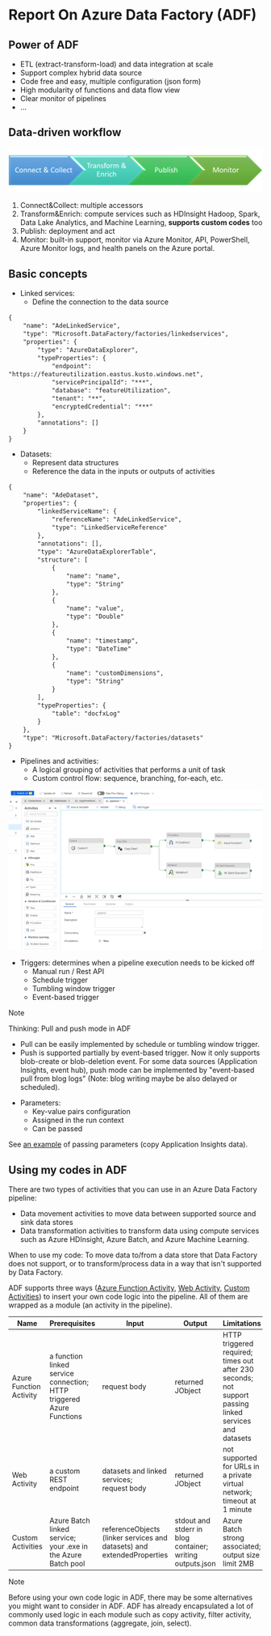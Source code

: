 # Report On Azure Data Factory (ADF)

## Power of ADF

+ ETL (extract-transform-load) and data integration at scale
+ Support complex hybrid data source
+ Code free and easy, multiple configuration (json form)
+ High modularity of functions and data flow view
+ Clear monitor of pipelines
+ ...

## Data-driven workflow

![ADF workflow](./Materials/ADF-workflow.png)

1. Connect&Collect: multiple accessors
2. Transform&Enrich: compute services such as HDInsight Hadoop, Spark, Data Lake Analytics, and Machine Learning, **supports custom codes** too
3. Publish: deployment and act
4. Monitor: built-in support, monitor via Azure Monitor, API, PowerShell, Azure Monitor logs, and health panels on the Azure portal.

## Basic concepts

+ Linked services:
  + Define the connection to the data source

``` An azure data explorer linked service example
{
    "name": "AdeLinkedService",
    "type": "Microsoft.DataFactory/factories/linkedservices",
    "properties": {
        "type": "AzureDataExplorer",
        "typeProperties": {
            "endpoint": "https://featureutilization.eastus.kusto.windows.net",
            "servicePrincipalId": "***",
            "database": "featureUtilization",
            "tenant": "**",
            "encryptedCredential": "***"
        },
        "annotations": []
    }
}
```

+ Datasets:
  + Represent data structures
  + Reference the data in the inputs or outputs of activities

``` An azure data explorer dataset example
{
    "name": "AdeDataset",
    "properties": {
        "linkedServiceName": {
            "referenceName": "AdeLinkedService",
            "type": "LinkedServiceReference"
        },
        "annotations": [],
        "type": "AzureDataExplorerTable",
        "structure": [
            {
                "name": "name",
                "type": "String"
            },
            {
                "name": "value",
                "type": "Double"
            },
            {
                "name": "timestamp",
                "type": "DateTime"
            },
            {
                "name": "customDimensions",
                "type": "String"
            }
        ],
        "typeProperties": {
            "table": "docfxLog"
        }
    },
    "type": "Microsoft.DataFactory/factories/datasets"
}
```

+ Pipelines and activities:
  + A logical grouping of activities that performs a unit of task
  + Custom control flow: sequence, branching, for-each, etc.

![pipeline-portal-view](./Materials/pipeline-portal-view.png)

+ Triggers: determines when a pipeline execution needs to be kicked off
  + Manual run / Rest API
  + Schedule trigger
  + Tumbling window trigger
  + Event-based trigger

> [!NOTE]
> Thinking: Pull and push mode in ADF
>+ Pull can be easily implemented by schedule or tumbling window trigger.
>+ Push is supported partially by event-based trigger. Now it only supports blob-create or blob-deletion event. For some data sources (Application Insights, event hub), push mode can be implemented by "event-based pull from blog logs" (Note: blog writing maybe be also delayed or scheduled).

+ Parameters:
  + Key-value pairs configuration
  + Assigned in the run context
  + Can be passed

See [an example](./Copy-Application-Insights-Data.md) of passing parameters (copy Application Insights data).

## Using my codes in ADF

There are two types of activities that you can use in an Azure Data Factory pipeline:

+ Data movement activities to move data between supported source and sink data stores
+ Data transformation activities to transform data using compute services such as Azure HDInsight, Azure Batch, and Azure Machine Learning.

When to use my code: To move data to/from a data store that Data Factory does not support, or to transform/process data in a way that isn't supported by Data Factory.

ADF supports three ways ([Azure Function Activity](https://docs.microsoft.com/en-us/azure/data-factory/control-flow-azure-function-activity), [Web Activity](https://docs.microsoft.com/en-us/azure/data-factory/control-flow-web-activity), [Custom Activities](https://docs.microsoft.com/en-us/azure/data-factory/transform-data-using-dotnet-custom-activity#feedback)) to insert your own code logic into the pipeline. All of them are wrapped as a module (an activity in the pipeline).

Name | Prerequisites | Input | Output| Limitations
--- | ------ | ----- | ----- | -----
Azure Function Activity | a function linked service connection;<br> HTTP triggered Azure Functions | request body | returned JObject | HTTP triggered required;<br> times out after 230 seconds;<br> not support passing linked services and datasets
Web Activity | a custom REST endpoint | datasets and linked services;<br> request body | returned JObject | not supported for URLs in a private virtual network;<br> timeout at 1 minute
Custom Activities | Azure Batch linked service;<br> your .exe in the Azure Batch pool | referenceObjects (linker services and datasets) and extendedProperties | stdout and stderr in blog container;<br> writing outputs.json | Azure Batch strong associated;<br> output size limit 2MB

> [!NOTE]
> Before using your own code logic in ADF, there may be some alternatives you might want to consider in ADF. ADF has already encapsulated a lot of commonly used logic in each module such as copy activity, filter activity, common data transformations (aggregate, join, select).
